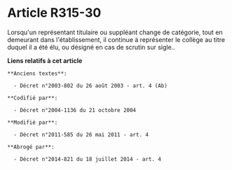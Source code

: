 # Article R315-30

Lorsqu'un représentant titulaire ou suppléant change de catégorie, tout en demeurant dans l'établissement, il continue à
représenter le collège au titre duquel il a été élu, ou désigné en cas de scrutin sur sigle..

**Liens relatifs à cet article**

	**Anciens textes**:

	  - Décret n°2003-802 du 26 août 2003 - art. 4 (Ab)

	**Codifié par**:

	  - Décret n°2004-1136 du 21 octobre 2004

	**Modifié par**:

	  - Décret n°2011-585 du 26 mai 2011 - art. 4

	**Abrogé par**:

	  - Décret n°2014-821 du 18 juillet 2014 - art. 4
